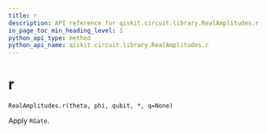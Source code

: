 ```yaml
---
title: r
description: API reference for qiskit.circuit.library.RealAmplitudes.r
in_page_toc_min_heading_level: 1
python_api_type: method
python_api_name: qiskit.circuit.library.RealAmplitudes.r
---
```


# r

<span id="qiskit.circuit.library.RealAmplitudes.r" />

`RealAmplitudes.r(theta, phi, qubit, *, q=None)`

Apply `RGate`.

